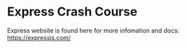 # Express Crash Course

Express website is found here for more infomation and docs: https://expressjs.com/ 
